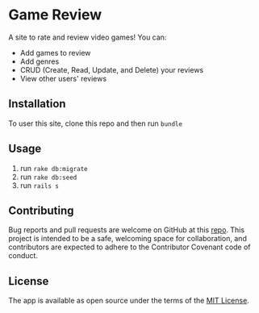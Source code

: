# Game Review

A site to rate and review video games! You can:

* Add games to review
* Add genres
* CRUD (Create, Read, Update, and Delete) your reviews
* View other users' reviews

## Installation

To user this site, clone this repo and then run `bundle`

## Usage

1) run `rake db:migrate`
2) run `rake db:seed`
3) run `rails s`

## Contributing

Bug reports and pull requests are welcome on GitHub at this [repo](https://github.com/Bibraj96/Game-Review). This project is intended to be a safe, welcoming space for collaboration, and contributors are expected to adhere to the Contributor Covenant code of conduct.

## License

The app is available as open source under the terms of the [MIT License](https://opensource.org/licenses/MIT).


